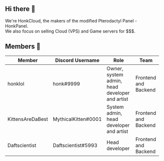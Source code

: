 ## Hi there 👋
We're HonkCloud, the makers of the modified Pterodactyl Panel - HonkPanel.<br>
We also focus on selling Cloud (VPS) and Game servers for $$$.

## Members 👥
| Member           | Discord Username    | Role                                            | Team                 |
| ---------------- | ------------------- | ----------------------------------------------- | -------------------- |
| honklol          | honk#9999           | Owner, system admin, head developer and artist  | Frontend and Backend |
| KittensAreDaBest | MythicalKitten#0001 | System admin, head developer and artist         | Frontend and Backend |
| Daftscientist    | Daftscientist#5993  | Head developer                                  | Frontend and Backend |
